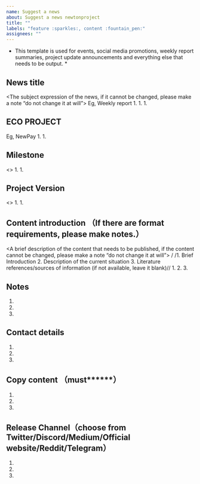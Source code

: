 ```yaml
---
name: Suggest a news
about: Suggest a news newtonproject
title: ""
labels: "feature :sparkles:, content :fountain_pen:"
assignees: ""
---
```

* This template is used for events, social media promotions, weekly report summaries, project update announcements and everything else that needs to be output.  *
## News title
 <The subject expression of the news, if it cannot be changed, please make a note “do not change it at will”>
Eg, Weekly report
1.
1.
1.

## ECO PROJECT
 <Which ecological project are you from>
Eg, NewPay
1.
1.

## Milestone
 <>
1.
1.


## Project Version
<>
1.
1.

## Content introduction （If there are format requirements, please make notes.）
 <A brief description of the content that needs to be published, if the content cannot be changed, please make a note “do not change it at will”>
/ /1. Brief Introduction
 2. Description of the current situation
 3. Literature references/sources of information (if not available, leave it blank)//
1.
2.
3.

## Notes
1.
1.
1.

## Contact details
1.
1.
1.

## Copy content （must******）
1.
1.
1.

##  Release Channel（choose from Twitter/Discord/Medium/Official website/Reddit/Telegram）
1. 
1. 
1.
